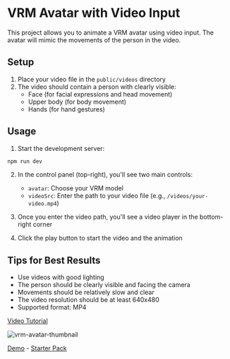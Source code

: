 # VRM Avatar with Video Input

This project allows you to animate a VRM avatar using video input. The avatar will mimic the movements of the person in the video.

## Setup

1. Place your video file in the `public/videos` directory
2. The video should contain a person with clearly visible:
   - Face (for facial expressions and head movement)
   - Upper body (for body movement)
   - Hands (for hand gestures)

## Usage

1. Start the development server:
```bash
npm run dev
```

2. In the control panel (top-right), you'll see two main controls:
   - `avatar`: Choose your VRM model
   - `videoSrc`: Enter the path to your video file (e.g., `/videos/your-video.mp4`)

3. Once you enter the video path, you'll see a video player in the bottom-right corner
4. Click the play button to start the video and the animation

## Tips for Best Results

- Use videos with good lighting
- The person should be clearly visible and facing the camera
- Movements should be relatively slow and clear
- The video resolution should be at least 640x480
- Supported format: MP4

[Video Tutorial](https://www.youtube.com/watch?v=6MP48RFhe2Y)

![vrm-avatar-thumbnail](https://github.com/user-attachments/assets/29e8ea14-56c0-47af-a632-55f09a571d6c)

[Demo](https://vrm.wawasensei.dev/) - [Starter Pack](https://github.com/wass08/r3f-vrm-starter)

